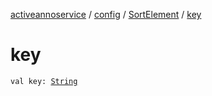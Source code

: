 [activeannoservice](../../index.md) / [config](../index.md) / [SortElement](index.md) / [key](./key.md)

# key

`val key: `[`String`](https://kotlinlang.org/api/latest/jvm/stdlib/kotlin/-string/index.html)